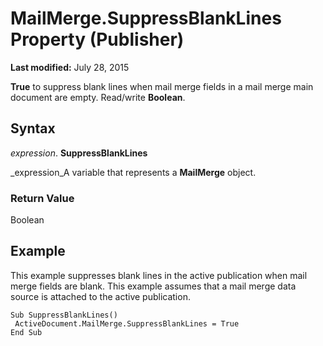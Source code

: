 
# MailMerge.SuppressBlankLines Property (Publisher)

 **Last modified:** July 28, 2015

 **True** to suppress blank lines when mail merge fields in a mail merge main document are empty. Read/write **Boolean**.

## Syntax

 _expression_. **SuppressBlankLines**

 _expression_A variable that represents a  **MailMerge** object.


### Return Value

Boolean


## Example

This example suppresses blank lines in the active publication when mail merge fields are blank. This example assumes that a mail merge data source is attached to the active publication.


```
Sub SuppressBlankLines() 
 ActiveDocument.MailMerge.SuppressBlankLines = True 
End Sub
```

